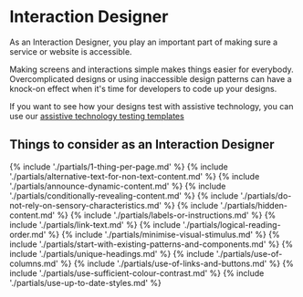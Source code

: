 # Interaction Designer

As an Interaction Designer, you play an important part of making sure a service or website is accessible.

Making screens and interactions simple makes things easier for everybody. Overcomplicated designs or using inaccessible design patterns can have a knock-on effect when it's time for developers to code up your designs.

If you want to see how your designs test with assistive technology, you can use our [assistive technology testing templates](/tools-and-resources/assistive-technology-testing)

<h2>Things to consider <span class="govuk-visually-hidden">as an Interaction Designer</span></h2>

{% include './partials/1-thing-per-page.md' %}
{% include './partials/alternative-text-for-non-text-content.md' %}
{% include './partials/announce-dynamic-content.md' %}
{% include './partials/conditionally-revealing-content.md' %}
{% include './partials/do-not-rely-on-sensory-characteristics.md' %}
{% include './partials/hidden-content.md' %}
{% include './partials/labels-or-instructions.md' %}
{% include './partials/link-text.md' %}
{% include './partials/logical-reading-order.md' %}
{% include './partials/minimise-visual-stimulus.md' %}
{% include './partials/start-with-existing-patterns-and-components.md' %}
{% include './partials/unique-headings.md' %}
{% include './partials/use-of-columns.md' %}
{% include './partials/use-of-links-and-buttons.md' %}
{% include './partials/use-sufficient-colour-contrast.md' %}
{% include './partials/use-up-to-date-styles.md' %}
